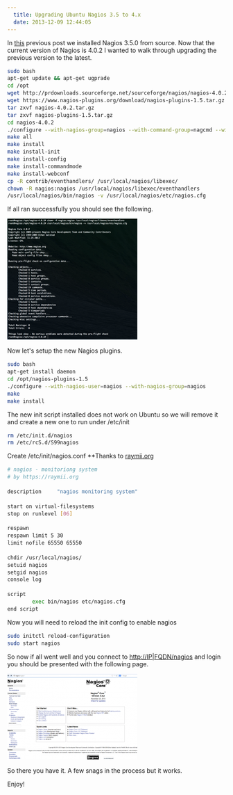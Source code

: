 ```yaml
---
  title: Upgrading Ubuntu Nagios 3.5 to 4.x
  date: 2013-12-09 12:44:05
---
```


In [this](https://everythingshouldbevirtual.com/installing-nagios-on-ubuntu-12-04 "http\://everythingshouldbevirtual.com/installing-nagios-on-ubuntu-12-04")
previous post we installed Nagios 3.5.0 from source. Now that the
current version of Nagios is 4.0.2 I wanted to walk through upgrading
the previous version to the latest.

```bash
sudo bash
apt-get update && apt-get ugprade
cd /opt
wget http://prdownloads.sourceforge.net/sourceforge/nagios/nagios-4.0.2.tar.gz
wget https://www.nagios-plugins.org/download/nagios-plugins-1.5.tar.gz
tar zxvf nagios-4.0.2.tar.gz
tar zxvf nagios-plugins-1.5.tar.gz
cd nagios-4.0.2
./configure --with-nagios-group=nagios --with-command-group=nagcmd --with-mail=/usr/bin/sendmail
make all
make install
make install-init
make install-config
make install-commandmode
make install-webconf
cp -R contrib/eventhandlers/ /usr/local/nagios/libexec/
chown -R nagios:nagios /usr/local/nagios/libexec/eventhandlers
/usr/local/nagios/bin/nagios -v /usr/local/nagios/etc/nagios.cfg
```

If all ran successfully you should see the following.

![Screen Shot 2013-12-09 at 11.51.47 AM](../../assets/Screen-Shot-2013-12-09-at-11.51.47-AM-300x278.png)

Now let's setup the new Nagios plugins.

```bash
sudo bash
apt-get install daemon
cd /opt/nagios-plugins-1.5
./configure --with-nagios-user=nagios --with-nagios-group=nagios
make
make install
```

The new init script installed does not work on Ubuntu so we will remove
it and create a new one to run under /etc/init

```bash
rm /etc/init.d/nagios
rm /etc/rcS.d/S99nagios
```

Create /etc/init/nagios.conf \*\*Thanks to [raymii.org](http://raymii.org "http\://raymii.org")

```bash
# nagios - monitoriong system
# by https://raymii.org

description     "nagios monitoring system"

start on virtual-filesystems
stop on runlevel [06]

respawn
respawn limit 5 30
limit nofile 65550 65550

chdir /usr/local/nagios/
setuid nagios
setgid nagios
console log

script
        exec bin/nagios etc/nagios.cfg
end script
```

Now you will need to reload the init config to enable nagios

```bash
sudo initctl reload-configuration
sudo start nagios
```

So now if all went well and you connect to <http://IP|FQDN/nagios> and
login you should be presented with the following page.

![12-26-24](../../assets/12-26-24-300x197.png)

So there you have it. A few snags in the process but it works.

Enjoy!
